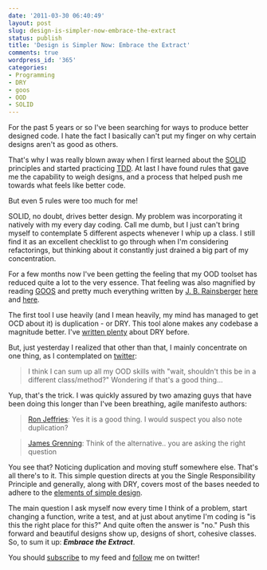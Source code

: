 ```yaml
---
date: '2011-03-30 06:40:49'
layout: post
slug: design-is-simpler-now-embrace-the-extract
status: publish
title: 'Design is Simpler Now: Embrace the Extract'
comments: true
wordpress_id: '365'
categories:
- Programming
- DRY
- goos
- OOD
- SOLID
---
```


For the past 5 years or so I've been searching for ways to produce better designed code. I hate the fact I basically can't put my finger on why certain designs aren't as good as others.

That's why I was really blown away when I first learned about the [SOLID](http://www.amazon.com/gp/product/0135974445/ref=as_li_tf_tl?ie=UTF8&tag=thcodu02-20&linkCode=as2&camp=1789&creative=9325&creativeASIN=0135974445)<img src="http://www.assoc-amazon.com/e/ir?t=thcodu02-20&l=as2&o=1&a=0135974445" style="width: 0; height: 0; display: none; border: none !important;"> principles and started practicing [TDD](http://www.amazon.com/gp/product/0321146530/ref=as_li_tf_tl?ie=UTF8&tag=thcodu02-20&linkCode=as2&camp=1789&creative=9325&creativeASIN=0321146530)<img src="http://www.assoc-amazon.com/e/ir?t=thcodu02-20&l=as2&o=1&a=0321146530" style="width: 0; height: 0; display: none; border: none !important;">. At last I have found rules that gave me the capability to weigh designs, and a process that helped push me towards what feels like better code.

But even 5 rules were too much for me!

SOLID, no doubt, drives better design. My problem was incorporating it natively with my every day coding. Call me dumb, but I just can't bring myself to contemplate 5 different aspects whenever I whip up a class. I still find it as an excellent checklist to go through when I'm considering refactorings, but thinking about it constantly just drained a big part of my concentration.

For a few months now I've been getting the feeling that my OOD toolset has reduced quite a lot to the very essence. That feeling was also magnified by reading [GOOS](http://www.amazon.com/gp/product/0321503627/ref=as_li_tf_tl?ie=UTF8&tag=thcodu02-20&linkCode=as2&camp=1789&creative=9325&creativeASIN=0321503627)<img src="http://www.assoc-amazon.com/e/ir?t=thcodu02-20&l=as2&o=1&a=0321503627" style="width: 0; height: 0; display: none; border: none !important;"> and pretty much everything written by [J. B. Rainsberger](http://twitter.com/jbrains) [here](http://jbrains.ca) and [here](http://blog.thecodewhisperer.com/).

The first tool I use heavily (and I mean heavily, my mind has managed to get OCD about it) is duplication - or DRY. This tool alone makes any codebase a magnitude better. I've [written plenty](/category/dry/) about DRY before.

But, just yesterday I realized that other than that, I mainly concentrate on one thing, as I contemplated on [twitter](http://twitter.com/#!/avivby/status/52471700167737344):


> I think I can sum up all my OOD skills with "wait, shouldn't this be in a different class/method?" Wondering if that's a good thing...


Yup, that's the trick. I was quickly assured by two amazing guys that have been doing this longer than I've been breathing, agile manifesto authors:


> [Ron Jeffries](http://twitter.com/#!/RonJeffries/status/52476402167066625): Yes it is a good thing. I would suspect you also note duplication?




> [James Grenning](http://twitter.com/#!/jwgrenning/status/52472057719558144): Think of the alternative.. you are asking the right question


You see that? Noticing duplication and moving stuff somewhere else. That's all there's to it. This simple question directs at you the Single Responsibility Principle and generally, along with DRY, covers most of the bases needed to adhere to the [elements of simple design](http://www.jbrains.ca/permalink/the-four-elements-of-simple-design).

The main question I ask myself now every time I think of a problem, start changing a function, write a test, and at just about anytime I'm coding is "is this the right place for this?" And quite often the answer is "no." Push this forward and beautiful designs show up, designs of short, cohesive classes. So, to sum it up: _**Embrace the Extract**_.

You should [subscribe](http://feeds.feedburner.com/TheCodeDump) to my feed and [follow](http://twitter.com/avivby) me on twitter!
